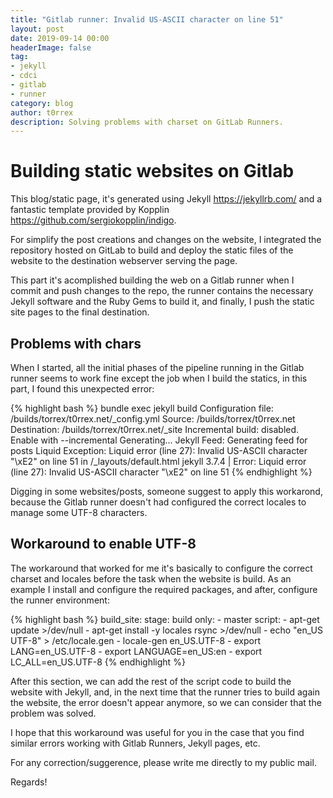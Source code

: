 ```yaml
---
title: "Gitlab runner: Invalid US-ASCII character on line 51"
layout: post
date: 2019-09-14 00:00
headerImage: false
tag:
- jekyll
- cdci
- gitlab
- runner
category: blog
author: t0rrex
description: Solving problems with charset on GitLab Runners.
---
```


# Building static websites on Gitlab

This blog/static page, it's generated using Jekyll <https://jekyllrb.com/> and a fantastic template provided by Kopplin <https://github.com/sergiokopplin/indigo>.

For simplify the post creations and changes on the website, I integrated the repository hosted on GitLab to build and deploy the static files of the website to the destination webserver serving the page.

This part it's acomplished building the web on a Gitlab runner when I commit and push changes to the repo, the runner contains the necessary Jekyll software and the Ruby Gems to build it, and finally, I push the static site pages to the final destination.

## Problems with chars

When I started, all the initial phases of the pipeline running in the Gitlab runner seems to work fine except the job when I build the statics, in this part, I found this unexpected error:

{% highlight bash %}
bundle exec jekyll build
Configuration file: /builds/torrex/t0rrex.net/_config.yml
            Source: /builds/torrex/t0rrex.net
       Destination: /builds/torrex/t0rrex.net/_site
 Incremental build: disabled. Enable with --incremental
      Generating... 
       Jekyll Feed: Generating feed for posts
  Liquid Exception: Liquid error (line 27): Invalid US-ASCII character "\xE2" on line 51 in /_layouts/default.html
jekyll 3.7.4 | Error:  Liquid error (line 27): Invalid US-ASCII character "\xE2" on line 51
{% endhighlight %}

Digging in some websites/posts, someone suggest to apply this workarond, because the Gitlab runner doesn't had configured the correct locales to manage some UTF-8 characters.

## Workaround to enable UTF-8

The workaround that worked for me it's basically to configure the correct charset and locales before the task when the website is build. As an example I install and configure the required packages, and after, configure the runner environment:

{% highlight bash %}
build_site:
  stage: build
  only:
    - master
  script:
    - apt-get update >/dev/null
    - apt-get install -y locales rsync >/dev/null
    - echo "en_US UTF-8" > /etc/locale.gen
    - locale-gen en_US.UTF-8
    - export LANG=en_US.UTF-8
    - export LANGUAGE=en_US:en
    - export LC_ALL=en_US.UTF-8
{% endhighlight %}

After this section, we can add the rest of the script code to build the website with Jekyll, and, in the next time that the runner tries to build again the website, the error doesn't appear anymore, so we can consider that the problem was solved.

I hope that this workaround was useful for you in the case that you find similar errors working with Gitlab Runners, Jekyll pages, etc.

For any correction/suggerence, please write me directly to my public mail.

Regards!